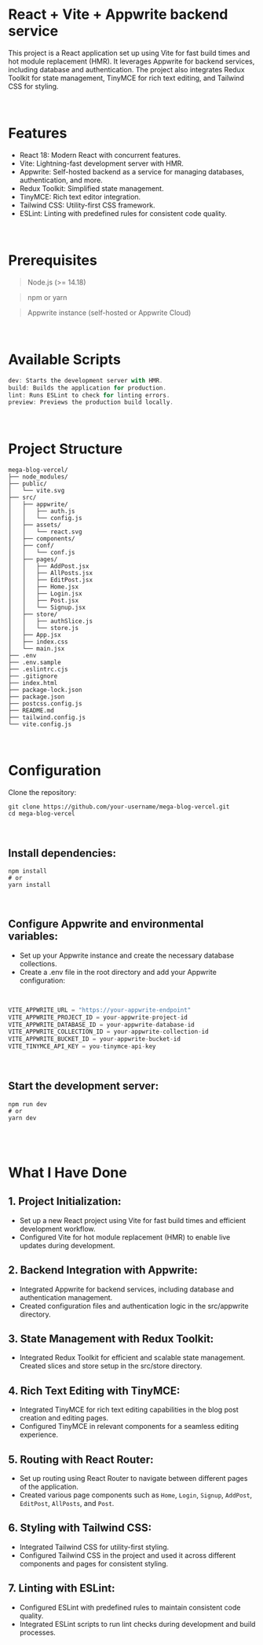# React + Vite + Appwrite backend service

This project is a React application set up using Vite for fast build times and hot module replacement (HMR). It leverages Appwrite for backend services, including database and authentication. The project also integrates Redux Toolkit for state management, TinyMCE for rich text editing, and Tailwind CSS for styling.

<br>

# Features

- React 18: Modern React with concurrent features.
- Vite: Lightning-fast development server with HMR.
- Appwrite: Self-hosted backend as a service for managing databases, authentication, and more.
- Redux Toolkit: Simplified state management.
- TinyMCE: Rich text editor integration.
- Tailwind CSS: Utility-first CSS framework.
- ESLint: Linting with predefined rules for consistent code quality.

<br>

# Prerequisites
> Node.js (>= 14.18)

> npm or yarn

> Appwrite instance (self-hosted or Appwrite Cloud)

<br>

# Available Scripts
``` js
dev: Starts the development server with HMR.
build: Builds the application for production.
lint: Runs ESLint to check for linting errors.
preview: Previews the production build locally.
```

<br>

# Project Structure
```
mega-blog-vercel/
├── node_modules/
├── public/
│   └── vite.svg
├── src/
│   ├── appwrite/
│   │   ├── auth.js
│   │   └── config.js
│   ├── assets/
│   │   └── react.svg
│   ├── components/
│   ├── conf/
│   │   └── conf.js
│   ├── pages/
│   │   ├── AddPost.jsx
│   │   ├── AllPosts.jsx
│   │   ├── EditPost.jsx
│   │   ├── Home.jsx
│   │   ├── Login.jsx
│   │   ├── Post.jsx
│   │   └── Signup.jsx
│   ├── store/
│   │   ├── authSlice.js
│   │   └── store.js
│   ├── App.jsx
│   ├── index.css
│   └── main.jsx
├── .env
├── .env.sample
├── .eslintrc.cjs
├── .gitignore
├── index.html
├── package-lock.json
├── package.json
├── postcss.config.js
├── README.md
├── tailwind.config.js
└── vite.config.js
```

<br>

# Configuration
Clone the repository:
```
git clone https://github.com/your-username/mega-blog-vercel.git
cd mega-blog-vercel
```

<br>

## Install dependencies:
```
npm install
# or
yarn install
```

<br>

## Configure Appwrite and environmental variables:

- Set up your Appwrite instance and create the necessary database collections.
- Create a .env file in the root directory and add your Appwrite configuration:

<br>

```js
VITE_APPWRITE_URL = "https://your-appwrite-endpoint"
VITE_APPWRITE_PROJECT_ID = your-appwrite-project-id
VITE_APPWRITE_DATABASE_ID = your-appwrite-database-id
VITE_APPWRITE_COLLECTION_ID = your-appwrite-collection-id
VITE_APPWRITE_BUCKET_ID = your-appwrite-bucket-id
VITE_TINYMCE_API_KEY = you-tinymce-api-key
```

<br>

## Start the development server:
```
npm run dev
# or
yarn dev
```

<br><br>

# What I Have Done

## 1. Project Initialization:

- Set up a new React project using Vite for fast build times and efficient development workflow.
- Configured Vite for hot module replacement (HMR) to enable live updates during development.

## 2. Backend Integration with Appwrite:

- Integrated Appwrite for backend services, including database and authentication management.
- Created configuration files and authentication logic in the src/appwrite directory.

## 3. State Management with Redux Toolkit:

- Integrated Redux Toolkit for efficient and scalable state management.
Created slices and store setup in the src/store directory.

## 4. Rich Text Editing with TinyMCE:

- Integrated TinyMCE for rich text editing capabilities in the blog post creation and editing pages.
- Configured TinyMCE in relevant components for a seamless editing experience.

## 5. Routing with React Router:

- Set up routing using React Router to navigate between different pages of the application.
- Created various page components such as `Home`, `Login`, `Signup`, `AddPost`, `EditPost`, `AllPosts`, and `Post`.

## 6. Styling with Tailwind CSS:

- Integrated Tailwind CSS for utility-first styling.
- Configured Tailwind CSS in the project and used it across different components and pages for consistent styling.

## 7. Linting with ESLint:

- Configured ESLint with predefined rules to maintain consistent code quality.
- Integrated ESLint scripts to run lint checks during development and build processes.